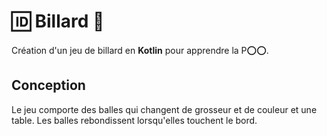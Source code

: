 # :id: Billard :8ball:

Création d'un jeu de billard en __Kotlin__ pour apprendre la P:o::o:.

## Conception

Le jeu comporte des balles qui changent de grosseur et de couleur et une table. Les balles rebondissent lorsqu'elles touchent le bord.
